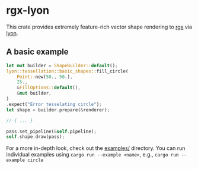 # rgx-lyon

This crate provides extremely feature-rich vector shape rendering to [rgx](https://github.com/cloudhead/rgx) via [lyon](https://github.com/nical/lyon).

## A basic example

```rust
let mut builder = ShapeBuilder::default();
lyon::tessellation::basic_shapes::fill_circle(
    Point::new(50., 50.),
    25.,
    &FillOptions::default(),
    &mut builder,
)
.expect("Error tesselating circle");
let shape = builder.prepare(&renderer);

// { ... }

pass.set_pipeline(&self.pipeline);
self.shape.draw(pass);
```

For a more in-depth look, check out the [examples/](./examples/) directory. You can run individual examples using `cargo run --example <name>`, e.g., `cargo run --example circle`
